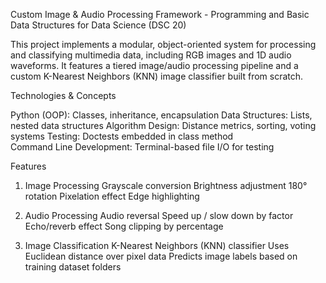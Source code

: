 Custom Image & Audio Processing Framework - Programming and Basic Data Structures for Data Science (DSC 20)

This project implements a modular, object-oriented system for processing and classifying multimedia data, including RGB images and 1D audio waveforms. It features a tiered image/audio processing pipeline
and a custom K-Nearest Neighbors (KNN) image classifier built from scratch.


Technologies & Concepts

Python (OOP): Classes, inheritance, encapsulation
Data Structures: Lists, nested data structures 
Algorithm Design: Distance metrics, sorting, voting systems
Testing: Doctests embedded in class method  
Command Line Development: Terminal-based file I/O for testing

Features
1. Image Processing
Grayscale conversion
Brightness adjustment
180° rotation
Pixelation effect
Edge highlighting

3. Audio Processing
   Audio reversal
   Speed up / slow down by factor
   Echo/reverb effect
   Song clipping by percentage

4. Image Classification
   K-Nearest Neighbors (KNN) classifier
   Uses Euclidean distance over pixel data
   Predicts image labels based on training dataset folders
